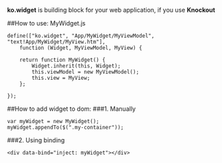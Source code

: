 **ko.widget** is building block for your web application, if you use **Knockout**

##How to use:
MyWidget.js
```
define(["ko.widget", "App/MyWidget/MyViewModel", "text!App/MyWidget/MyView.htm"],
    function (Widget, MyViewModel, MyView) {

    return function MyWidget() {
        Widget.inherit(this, Widget);
        this.viewModel = new MyViewModel();
        this.view = MyView;
    };

});
```
##How to add widget to dom:
###1. Manually
```
var myWidget = new MyWidget();
myWidget.appendTo($(".my-container"));
```
###2. Using binding
```
<div data-bind="inject: myWidget"></div>
```
